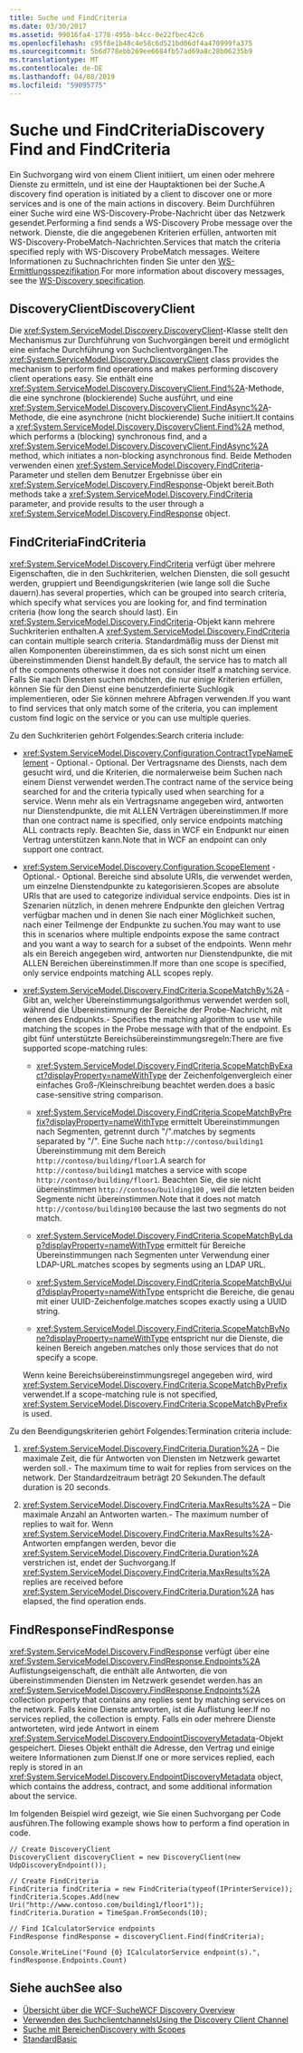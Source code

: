 ```yaml
---
title: Suche und FindCriteria
ms.date: 03/30/2017
ms.assetid: 99016fa4-1778-495b-b4cc-0e22fbec42c6
ms.openlocfilehash: c95f8e1b48c4e58c6d521bd06df4a470999fa375
ms.sourcegitcommit: 5b6d778ebb269ee6684fb57ad69a8c28b06235b9
ms.translationtype: MT
ms.contentlocale: de-DE
ms.lasthandoff: 04/08/2019
ms.locfileid: "59095775"
---
```

# <a name="discovery-find-and-findcriteria"></a><span data-ttu-id="86582-102">Suche und FindCriteria</span><span class="sxs-lookup"><span data-stu-id="86582-102">Discovery Find and FindCriteria</span></span>
<span data-ttu-id="86582-103">Ein Suchvorgang wird von einem Client initiiert, um einen oder mehrere Dienste zu ermitteln, und ist eine der Hauptaktionen bei der Suche.</span><span class="sxs-lookup"><span data-stu-id="86582-103">A discovery find operation is initiated by a client to discover one or more services and is one of the main actions in discovery.</span></span> <span data-ttu-id="86582-104">Beim Durchführen einer Suche wird eine WS-Discovery-Probe-Nachricht über das Netzwerk gesendet.</span><span class="sxs-lookup"><span data-stu-id="86582-104">Performing a find sends a WS-Discovery Probe message over the network.</span></span> <span data-ttu-id="86582-105">Dienste, die die angegebenen Kriterien erfüllen, antworten mit WS-Discovery-ProbeMatch-Nachrichten.</span><span class="sxs-lookup"><span data-stu-id="86582-105">Services that match the criteria specified reply with WS-Discovery ProbeMatch messages.</span></span> <span data-ttu-id="86582-106">Weitere Informationen zu Suchnachrichten finden Sie unter den [WS-Ermittlungsspezifikation](https://go.microsoft.com/fwlink/?LinkID=122347).</span><span class="sxs-lookup"><span data-stu-id="86582-106">For more information about discovery messages, see the [WS-Discovery specification](https://go.microsoft.com/fwlink/?LinkID=122347).</span></span>  
  
## <a name="discoveryclient"></a><span data-ttu-id="86582-107">DiscoveryClient</span><span class="sxs-lookup"><span data-stu-id="86582-107">DiscoveryClient</span></span>  
 <span data-ttu-id="86582-108">Die <xref:System.ServiceModel.Discovery.DiscoveryClient>-Klasse stellt den Mechanismus zur Durchführung von Suchvorgängen bereit und ermöglicht eine einfache Durchführung von Suchclientvorgängen.</span><span class="sxs-lookup"><span data-stu-id="86582-108">The <xref:System.ServiceModel.Discovery.DiscoveryClient> class provides the mechanism to perform find operations and makes performing discovery client operations easy.</span></span> <span data-ttu-id="86582-109">Sie enthält eine <xref:System.ServiceModel.Discovery.DiscoveryClient.Find%2A>-Methode, die eine synchrone (blockierende) Suche ausführt, und eine <xref:System.ServiceModel.Discovery.DiscoveryClient.FindAsync%2A>-Methode, die eine asynchrone (nicht blockierende) Suche initiiert.</span><span class="sxs-lookup"><span data-stu-id="86582-109">It contains a <xref:System.ServiceModel.Discovery.DiscoveryClient.Find%2A> method, which performs a (blocking) synchronous find, and a <xref:System.ServiceModel.Discovery.DiscoveryClient.FindAsync%2A> method, which initiates a non-blocking asynchronous find.</span></span> <span data-ttu-id="86582-110">Beide Methoden verwenden einen <xref:System.ServiceModel.Discovery.FindCriteria>-Parameter und stellen dem Benutzer Ergebnisse über ein <xref:System.ServiceModel.Discovery.FindResponse>-Objekt bereit.</span><span class="sxs-lookup"><span data-stu-id="86582-110">Both methods take a <xref:System.ServiceModel.Discovery.FindCriteria> parameter, and provide results to the user through a <xref:System.ServiceModel.Discovery.FindResponse> object.</span></span>  
  
## <a name="findcriteria"></a><span data-ttu-id="86582-111">FindCriteria</span><span class="sxs-lookup"><span data-stu-id="86582-111">FindCriteria</span></span>  
 <xref:System.ServiceModel.Discovery.FindCriteria> <span data-ttu-id="86582-112">verfügt über mehrere Eigenschaften, die in den Suchkriterien, welchen Diensten, die soll gesucht werden, gruppiert und Beendigungskriterien (wie lange soll die Suche dauern).</span><span class="sxs-lookup"><span data-stu-id="86582-112">has several properties, which can be grouped into search criteria, which specify what services you are looking for, and find termination criteria (how long the search should last).</span></span> <span data-ttu-id="86582-113">Ein <xref:System.ServiceModel.Discovery.FindCriteria>-Objekt kann mehrere Suchkriterien enthalten.</span><span class="sxs-lookup"><span data-stu-id="86582-113">A <xref:System.ServiceModel.Discovery.FindCriteria> can contain multiple search criteria.</span></span> <span data-ttu-id="86582-114">Standardmäßig muss der Dienst mit allen Komponenten übereinstimmen, da es sich sonst nicht um einen übereinstimmenden Dienst handelt.</span><span class="sxs-lookup"><span data-stu-id="86582-114">By default, the service has to match all of the components otherwise it does not consider itself a matching service.</span></span> <span data-ttu-id="86582-115">Falls Sie nach Diensten suchen möchten, die nur einige Kriterien erfüllen, können Sie für den Dienst eine benutzerdefinierte Suchlogik implementieren, oder Sie können mehrere Abfragen verwenden.</span><span class="sxs-lookup"><span data-stu-id="86582-115">If you want to find services that only match some of the criteria, you can implement custom find logic on the service or you can use multiple queries.</span></span>  
  
 <span data-ttu-id="86582-116">Zu den Suchkriterien gehört Folgendes:</span><span class="sxs-lookup"><span data-stu-id="86582-116">Search criteria include:</span></span>  
  
-   <xref:System.ServiceModel.Discovery.Configuration.ContractTypeNameElement> <span data-ttu-id="86582-117">- Optional.</span><span class="sxs-lookup"><span data-stu-id="86582-117">- Optional.</span></span> <span data-ttu-id="86582-118">Der Vertragsname des Diensts, nach dem gesucht wird, und die Kriterien, die normalerweise beim Suchen nach einem Dienst verwendet werden.</span><span class="sxs-lookup"><span data-stu-id="86582-118">The contract name of the service being searched for and the criteria typically used when searching for a service.</span></span> <span data-ttu-id="86582-119">Wenn mehr als ein Vertragsname angegeben wird, antworten nur Dienstendpunkte, die mit ALLEN Verträgen übereinstimmen.</span><span class="sxs-lookup"><span data-stu-id="86582-119">If more than one contract name is specified, only service endpoints matching ALL contracts reply.</span></span> <span data-ttu-id="86582-120">Beachten Sie, dass in WCF ein Endpunkt nur einen Vertrag unterstützen kann.</span><span class="sxs-lookup"><span data-stu-id="86582-120">Note that in WCF an endpoint can only support one contract.</span></span>  
  
-   <xref:System.ServiceModel.Discovery.Configuration.ScopeElement> <span data-ttu-id="86582-121">- Optional.</span><span class="sxs-lookup"><span data-stu-id="86582-121">- Optional.</span></span> <span data-ttu-id="86582-122">Bereiche sind absolute URIs, die verwendet werden, um einzelne Dienstendpunkte zu kategorisieren.</span><span class="sxs-lookup"><span data-stu-id="86582-122">Scopes are absolute URIs that are used to categorize individual service endpoints.</span></span> <span data-ttu-id="86582-123">Dies ist in Szenarien nützlich, in denen mehrere Endpunkte den gleichen Vertrag verfügbar machen und in denen Sie nach einer Möglichkeit suchen, nach einer Teilmenge der Endpunkte zu suchen.</span><span class="sxs-lookup"><span data-stu-id="86582-123">You may want to use this in scenarios where multiple endpoints expose the same contract and you want a way to search for a subset of the endpoints.</span></span> <span data-ttu-id="86582-124">Wenn mehr als ein Bereich angegeben wird, antworten nur Dienstendpunkte, die mit ALLEN Bereichen übereinstimmen.</span><span class="sxs-lookup"><span data-stu-id="86582-124">If more than one scope is specified, only service endpoints matching ALL scopes reply.</span></span>  
  
-   <xref:System.ServiceModel.Discovery.FindCriteria.ScopeMatchBy%2A> <span data-ttu-id="86582-125">-Gibt an, welcher Übereinstimmungsalgorithmus verwendet werden soll, während die Übereinstimmung der Bereiche der Probe-Nachricht, mit denen des Endpunkts.</span><span class="sxs-lookup"><span data-stu-id="86582-125">- Specifies the matching algorithm to use while matching the scopes in the Probe message with that of the endpoint.</span></span> <span data-ttu-id="86582-126">Es gibt fünf unterstützte Bereichsübereinstimmungsregeln:</span><span class="sxs-lookup"><span data-stu-id="86582-126">There are five supported scope-matching rules:</span></span>  
  
    -   <xref:System.ServiceModel.Discovery.FindCriteria.ScopeMatchByExact?displayProperty=nameWithType> <span data-ttu-id="86582-127">der Zeichenfolgenvergleich einer einfaches Groß-/Kleinschreibung beachtet werden.</span><span class="sxs-lookup"><span data-stu-id="86582-127">does a basic case-sensitive string comparison.</span></span>  
  
    -   <xref:System.ServiceModel.Discovery.FindCriteria.ScopeMatchByPrefix?displayProperty=nameWithType> <span data-ttu-id="86582-128">ermittelt Übereinstimmungen nach Segmenten, getrennt durch "/".</span><span class="sxs-lookup"><span data-stu-id="86582-128">matches by segments separated by "/".</span></span> <span data-ttu-id="86582-129">Eine Suche nach `http://contoso/building1` Übereinstimmung mit dem Bereich `http://contoso/building/floor1`.</span><span class="sxs-lookup"><span data-stu-id="86582-129">A search for `http://contoso/building1` matches a service with scope `http://contoso/building/floor1`.</span></span> <span data-ttu-id="86582-130">Beachten Sie, die sie nicht übereinstimmen `http://contoso/building100` , weil die letzten beiden Segmente nicht übereinstimmen.</span><span class="sxs-lookup"><span data-stu-id="86582-130">Note that it does not match `http://contoso/building100` because the last two segments do not match.</span></span>  
  
    -   <xref:System.ServiceModel.Discovery.FindCriteria.ScopeMatchByLdap?displayProperty=nameWithType> <span data-ttu-id="86582-131">ermittelt für Bereiche Übereinstimmungen nach Segmenten unter Verwendung einer LDAP-URL.</span><span class="sxs-lookup"><span data-stu-id="86582-131">matches scopes by segments using an LDAP URL.</span></span>  
  
    -   <xref:System.ServiceModel.Discovery.FindCriteria.ScopeMatchByUuid?displayProperty=nameWithType> <span data-ttu-id="86582-132">entspricht die Bereiche, die genau mit einer UUID-Zeichenfolge.</span><span class="sxs-lookup"><span data-stu-id="86582-132">matches scopes exactly using a UUID string.</span></span>  
  
    -   <xref:System.ServiceModel.Discovery.FindCriteria.ScopeMatchByNone?displayProperty=nameWithType> <span data-ttu-id="86582-133">entspricht nur die Dienste, die keinen Bereich angeben.</span><span class="sxs-lookup"><span data-stu-id="86582-133">matches only those services that do not specify a scope.</span></span>  
  
     <span data-ttu-id="86582-134">Wenn keine Bereichsübereinstimmungsregel angegeben wird, wird <xref:System.ServiceModel.Discovery.FindCriteria.ScopeMatchByPrefix> verwendet.</span><span class="sxs-lookup"><span data-stu-id="86582-134">If a scope-matching rule is not specified, <xref:System.ServiceModel.Discovery.FindCriteria.ScopeMatchByPrefix> is used.</span></span>  
  
 <span data-ttu-id="86582-135">Zu den Beendigungskriterien gehört Folgendes:</span><span class="sxs-lookup"><span data-stu-id="86582-135">Termination criteria include:</span></span>  
  
1.  <xref:System.ServiceModel.Discovery.FindCriteria.Duration%2A> <span data-ttu-id="86582-136">– Die maximale Zeit, die für Antworten von Diensten im Netzwerk gewartet werden soll.</span><span class="sxs-lookup"><span data-stu-id="86582-136">- The maximum time to wait for replies from services on the network.</span></span> <span data-ttu-id="86582-137">Der Standardzeitraum beträgt 20 Sekunden.</span><span class="sxs-lookup"><span data-stu-id="86582-137">The default duration is 20 seconds.</span></span>  
  
2.  <xref:System.ServiceModel.Discovery.FindCriteria.MaxResults%2A> <span data-ttu-id="86582-138">– Die maximale Anzahl an Antworten warten.</span><span class="sxs-lookup"><span data-stu-id="86582-138">- The maximum number of replies to wait for.</span></span> <span data-ttu-id="86582-139">Wenn <xref:System.ServiceModel.Discovery.FindCriteria.MaxResults%2A>-Antworten empfangen werden, bevor die <xref:System.ServiceModel.Discovery.FindCriteria.Duration%2A> verstrichen ist, endet der Suchvorgang.</span><span class="sxs-lookup"><span data-stu-id="86582-139">If <xref:System.ServiceModel.Discovery.FindCriteria.MaxResults%2A> replies are received before <xref:System.ServiceModel.Discovery.FindCriteria.Duration%2A> has elapsed, the find operation ends.</span></span>  
  
## <a name="findresponse"></a><span data-ttu-id="86582-140">FindResponse</span><span class="sxs-lookup"><span data-stu-id="86582-140">FindResponse</span></span>  
 <xref:System.ServiceModel.Discovery.FindResponse> <span data-ttu-id="86582-141">verfügt über eine <xref:System.ServiceModel.Discovery.FindResponse.Endpoints%2A> Auflistungseigenschaft, die enthält alle Antworten, die von übereinstimmenden Diensten im Netzwerk gesendet werden.</span><span class="sxs-lookup"><span data-stu-id="86582-141">has an <xref:System.ServiceModel.Discovery.FindResponse.Endpoints%2A> collection property that contains any replies sent by matching services on the network.</span></span> <span data-ttu-id="86582-142">Falls keine Dienste antworten, ist die Auflistung leer.</span><span class="sxs-lookup"><span data-stu-id="86582-142">If no services replied, the collection is empty.</span></span> <span data-ttu-id="86582-143">Falls ein oder mehrere Dienste antworteten, wird jede Antwort in einem <xref:System.ServiceModel.Discovery.EndpointDiscoveryMetadata>-Objekt gespeichert. Dieses Objekt enthält die Adresse, den Vertrag und einige weitere Informationen zum Dienst.</span><span class="sxs-lookup"><span data-stu-id="86582-143">If one or more services replied, each reply is stored in an <xref:System.ServiceModel.Discovery.EndpointDiscoveryMetadata> object, which contains the address, contract, and some additional information about the service.</span></span>  
  
 <span data-ttu-id="86582-144">Im folgenden Beispiel wird gezeigt, wie Sie einen Suchvorgang per Code ausführen.</span><span class="sxs-lookup"><span data-stu-id="86582-144">The following example shows how to perform a find operation in code.</span></span>  
  
```  
// Create DiscoveryClient  
DiscoveryClient discoveryClient = new DiscoveryClient(new UdpDiscoveryEndpoint());  
  
// Create FindCriteria  
FindCriteria findCriteria = new FindCriteria(typeof(IPrinterService));  
findCriteria.Scopes.Add(new Uri("http://www.contoso.com/building1/floor1"));  
findCriteria.Duration = TimeSpan.FromSeconds(10);   
  
// Find ICalculatorService endpoints              
FindResponse findResponse = discoveryClient.Find(findCriteria);  
  
Console.WriteLine("Found {0} ICalculatorService endpoint(s).", findResponse.Endpoints.Count)  
```  
  
## <a name="see-also"></a><span data-ttu-id="86582-145">Siehe auch</span><span class="sxs-lookup"><span data-stu-id="86582-145">See also</span></span>

- [<span data-ttu-id="86582-146">Übersicht über die WCF-Suche</span><span class="sxs-lookup"><span data-stu-id="86582-146">WCF Discovery Overview</span></span>](../../../../docs/framework/wcf/feature-details/wcf-discovery-overview.md)
- [<span data-ttu-id="86582-147">Verwenden des Suchclientchannels</span><span class="sxs-lookup"><span data-stu-id="86582-147">Using the Discovery Client Channel</span></span>](../../../../docs/framework/wcf/feature-details/using-the-discovery-client-channel.md)
- [<span data-ttu-id="86582-148">Suche mit Bereichen</span><span class="sxs-lookup"><span data-stu-id="86582-148">Discovery with Scopes</span></span>](../../../../docs/framework/wcf/samples/discovery-with-scopes-sample.md)
- [<span data-ttu-id="86582-149">Standard</span><span class="sxs-lookup"><span data-stu-id="86582-149">Basic</span></span>](../../../../docs/framework/wcf/samples/basic-sample.md)
